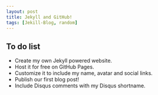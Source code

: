 ```yaml
---
layout: post
title: Jekyll and GitHub!
tags: [Jekill-Blog, random]
---
```

## To do list

* Create my own Jekyll powered website.
* Host it for free on GitHub Pages.
* Customize it to include my name, avatar and social links.
* Publish our first blog post!
* Include Disqus comments with my Disqus shortname.

